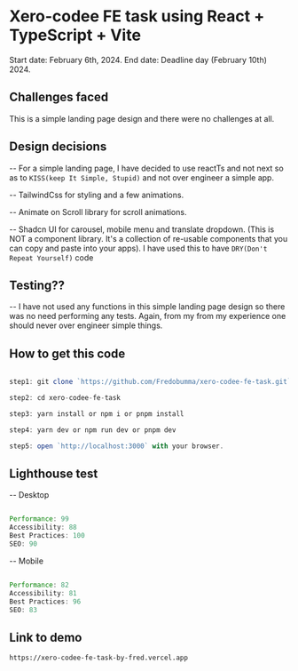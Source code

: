 # Xero-codee FE task using React + TypeScript + Vite

Start date: February 6th, 2024.
End date: Deadline day (February 10th) 2024.

## Challenges faced

This is a simple landing page design and there were no challenges at all.

## Design decisions

-- For a simple landing page, I have decided to use reactTs and not next so as to `KISS(keep It Simple, Stupid)` and not over engineer a simple app.

-- TailwindCss for styling and a few animations.

-- Animate on Scroll library for scroll animations.

-- Shadcn UI for carousel, mobile menu and translate dropdown.
(This is NOT a component library. It's a collection of re-usable components that you can copy and paste into your apps). I have used this to have `DRY(Don't Repeat Yourself)` code

## Testing??

-- I have not used any functions in this simple landing page design so there was no need performing any tests. Again, from my from my experience one should never over engineer simple things.

## How to get this code

```js

step1: git clone `https://github.com/Fredobumma/xero-codee-fe-task.git`

step2: cd xero-codee-fe-task

step3: yarn install or npm i or pnpm install

step4: yarn dev or npm run dev or pnpm dev

step5: open `http://localhost:3000` with your browser.

```

## Lighthouse test

-- Desktop

```js

Performance: 99
Accessibility: 88
Best Practices: 100
SEO: 90

```

-- Mobile

```js

Performance: 82
Accessibility: 81
Best Practices: 96
SEO: 83

```

## Link to demo

`https://xero-codee-fe-task-by-fred.vercel.app`
